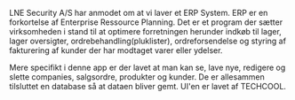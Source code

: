 LNE Security A/S har anmodet om at vi laver et ERP System. 
ERP er en forkortelse af Enterprise Ressource Planning.
Det er et program der sætter virksomheden i stand til at optimere forretningen herunder indkøb til lager, lager oversigter, ordrebehandling(pluklister), ordreforsendelse og styring af fakturering af kunder der har modtaget varer eller ydelser.

Mere specifikt i denne app er der lavet at man kan se, lave nye, redigere og slette companies, salgsordre, produkter og kunder.
De er allesammen tilsluttet en database så at dataen bliver gemt.
UI'en er lavet af TECHCOOL.
